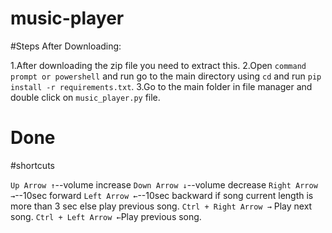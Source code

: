 # music-player

#Steps After Downloading:

1.After downloading the zip file you need to extract this.
2.Open `command prompt or powershell` and run go to the main directory using `cd` and run `pip install -r requirements.txt`.
3.Go to the main folder in file manager and double click on `music_player.py` file.

# Done


#shortcuts 

`Up Arrow ↑`--volume increase
`Down Arrow ↓`--volume decrease
`Right Arrow →`--10sec forward
`Left Arrow ←`--10sec backward if song current length is more than 3 sec else play previous song.
`Ctrl + Right Arrow →` Play next song.
`Ctrl + Left Arrow ←`Play previous song.
